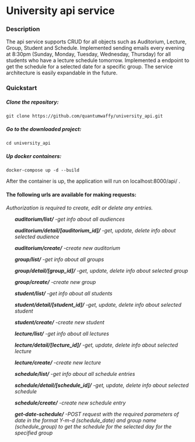 # University api service
### Description
The api service supports CRUD for all objects such as Auditorium, Lecture, Group, Student and Schedule. Implemented 
sending emails every evening at 8:30pm (Sunday, Monday, Tuesday, Wednesday, Thursday) for all students who have a 
lecture schedule tomorrow. Implemented a endpoint to get the schedule for a selected date for a specific group. 
The service architecture is easily expandable in the future.

### Quickstart
##### Clone the repository:
```console
git clone https://github.com/quantumwaffy/university_api.git
```
##### Go to the downloaded project:
```console
cd university_api
```
##### Up docker containers:
```console
docker-compose up -d --build
```
After the container is up, the application will run on localhost:8000/api/ .
#### The following urls are available for making requests:
<i>Authorization is required to create, edit or delete any entries.<i>
<ul><b>auditorium/list/</b> -get info about all audiences</ul>
<ul><b>auditorium/detail/[auditorium_id]/</b> -get, update, delete info about selected audience</ul>
<ul><b>auditorium/create/</b> -create new auditorium</ul>
<ul><b>group/list/</b> -get info about all groups</ul>
<ul><b>group/detail/[group_id]/</b> -get, update, delete info about selected group</ul>
<ul><b>group/create/</b> -create new group</ul>
<ul><b>student/list/</b> -get info about all students</ul>
<ul><b>student/detail/[student_id]/</b> -get, update, delete info about selected student</ul>
<ul><b>student/create/</b> -create new student</ul>
<ul><b>lecture/list/</b> -get info about all lectures</ul>
<ul><b>lecture/detail/[lecture_id]/</b> -get, update, delete info about selected lecture</ul>
<ul><b>lecture/create/</b> -create new lecture</ul>
<ul><b>schedule/list/</b> -get info about all schedule entries</ul>
<ul><b>schedule/detail/[schedule_id]/</b> -get, update, delete info about selected schedule</ul>
<ul><b>schedule/create/</b> -create new schedule entry</ul>
<ul><b>get-date-schedule/</b> -POST request with the required parameters of date in the format Y-m-d (schedule_date) 
and group name (schedule_group) to get the schedule for the selected day for the specified group</ul>

